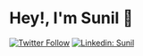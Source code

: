 # Hey!, I'm Sunil 👋

[![Twitter Follow](https://img.shields.io/twitter/follow/SunilM0urya?style=social)](https://twitter.com/intent/follow?screen_name=sunilmourya_0xf)
[![Linkedin: Sunil](https://img.shields.io/badge/-Sunil-blue?style=flat-square&logo=Linkedin&logoColor=white&link=https://www.linkedin.com/in/sunilmourya/)](https://www.linkedin.com/in/sunilmourya/)
<!--
![GitHub followers](https://img.shields.io/github/followers/elinus?label=Follow&style=social)
-->

<!--
**elinus/elinus** is a ✨ _special_ ✨ repository because its `README.md` (this file) appears on your GitHub profile.

Here are some ideas to get you started:

- 🔭 I’m currently working on ...
- 🌱 I’m currently learning ...
- 👯 I’m looking to collaborate on ...
- 🤔 I’m looking for help with ...
- 💬 Ask me about ...
- 📫 How to reach me: ...
- 😄 Pronouns: ...
- ⚡ Fun fact: ...
-->
